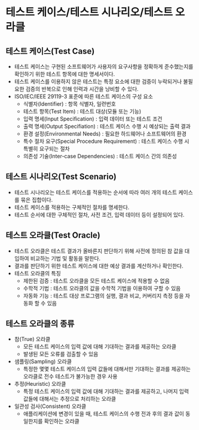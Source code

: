 # 테스트 케이스/테스트 시나리오/테스트 오라클
## 테스트 케이스(Test Case)
* 테스트 케이스는 구현된 소프트웨어가 사용자의 요구사항을 정확하게 준수했는지를 확인하기 위한 테스트 항목에 대한 명세서이다.
* 테스트 케이스를 이용하지 않은 테스트는 특정 요소에 대한 검증이 누락되거나 불필요한 검증의 반복으로 인해 인력과 시간을 낭비할 수 있다.
* ISO/IEC/IEEE 29119-3 표준에 따른 테스트 케이스의 구성 요소
  * 식별자(Identifier) : 항목 식별자, 일련번호
  * 테스트 항목(Test Item) : 테스트 대상(모듈 또는 기능)
  * 입력 명세(Input Specification) : 입력 데이터 또는 테스트 조건
  * 출력 명세(Output Specifiation) : 테스트 케이스 수행 시 예상되는 출력 결과
  * 환경 설정(Environmental Needs) : 필요한 하드웨어나 소프트웨어의 환경
  * 특수 절차 요구(Special Procedure Requirement) : 테스트 케이스 수행 시 특별히 요구되는 절차
  * 의존성 기술(Inter-case Dependencies) : 테스트 케이스 간의 의존성

## 테스트 시나리오(Test Scenario)
* 테스트 시나리오는 테스트 케이스를 적용하는 순서에 따라 여러 개의 테스트 케이스를 묶은 집합이다.
* 테스트 케이스를 적용하는 구체적인 절차를 명세한다.
* 테스트 순서에 대한 구체적인 절차, 사전 조건, 입력 데이터 등이 설정되어 있다.

## 테스트 오라클(Test Oracle)
* 테스트 오라클은 테스트 결과가 올바른지 판단하기 위해 사전에 정의된 참 값을 대입하여 비교하는 기법 및 활동을 말한다.
* 결과를 판단하기 위한 테스트 케이스에 대한 예상 결과를 계산하거나 확인한다.
* 테스트 오라클의 특징
  * 제한된 검증 : 테스트 오라클을 모든 테스트 케이스에 적용할 수 없음
  * 수학적 기법 : 테스트 오라클의 값을 수학적 기법을 이용하여 구할 수 있음
  * 자동화 기능 : 테스트 대상 프로그램의 실행, 결과 비교, 커버리지 측정 등을 자동화 할 수 있음

## 테스트 오라클의 종류
* 참(True) 오라클
  * 모든 테스트 케이스의 입력 값에 대해 기대하는 결과를 제공하는 오라클
  * 발생된 모든 오류를 검출할 수 있음
* 샘플링(Sampling) 오라클
  * 특정한 몇몇 테스트 케이스의 입력 값들에 대해서만 기대하는 결과를 제공하는 오라클로 전수 테스트가 불가능한 경우 사용
* 추정(Heuristic) 오라클
  * 특정 테스트 케이스의 입력 값에 대해 기대하는 결과를 제공하고, 나머지 입력 값들에 대해서는 추정으로 처리하는 오라클
* 일관성 검사(Consistent) 오라클
  * 애플리케이션에 변경이 있을 때, 테스트 케이스의 수행 전과 후의 결과 값이 동일한지를 확인하는 오라클
